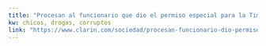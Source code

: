 ```yaml
---
title: "Procesan al funcionario que dio el permiso especial para la Time Warp - 18/06/2017 - Clarín.com"
kw: chicos, drogas, corruptos
link: "https://www.clarin.com/sociedad/procesan-funcionario-dio-permiso-especial-time-warp_0_ry_IndN7Z.html"
---
```



